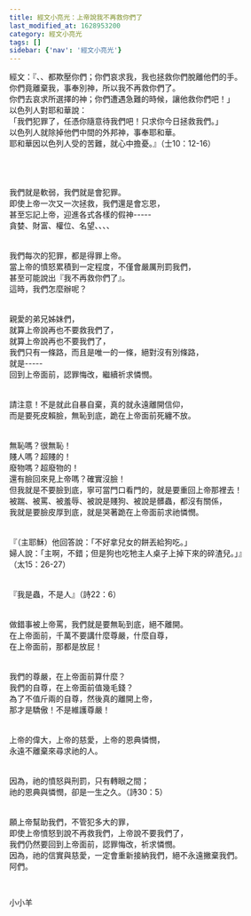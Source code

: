 ```yaml
---
title: 經文小亮光：上帝說我不再救你們了
last_modified_at: 1628953200
category: 經文小亮光
tags: []
sidebar: {'nav': '經文小亮光'}
---
```


<div>經文：『、、都欺壓你們；你們哀求我，我也拯救你們脫離他們的手。</div>
<div>你們竟離棄我，事奉別神，所以我不再救你們了。</div>
<div>你們去哀求所選擇的神；你們遭遇急難的時候，讓他救你們吧！」</div>
<div>以色列人對耶和華說：</div>
<div>「我們犯罪了，任憑你隨意待我們吧！只求你今日拯救我們。」</div>
<div>以色列人就除掉他們中間的外邦神，事奉耶和華。</div>
<div>耶和華因以色列人受的苦難，就心中擔憂。』（士10：12-16）</div>
<div> </div>
<div> </div>
<div> </div>
<div> </div>
<div>我們就是軟弱，我們就是會犯罪。</div>
<div>即使上帝一次又一次拯救，我們還是會忘恩，</div>
<div>甚至忘記上帝，迎進各式各樣的假神-----</div>
<div>貪婪、財富、權位、名望、、、、</div>
<div> </div>
<div> </div>
<div>我們每次的犯罪，都是得罪上帝。</div>
<div>當上帝的憤怒累積到一定程度，不僅會嚴厲刑罰我們，</div>
<div>甚至可能說出『我不再救你們了』。</div>
<div>這時，我們怎麼辦呢？</div>
<div> </div>
<div> </div>
<div>親愛的弟兄姊妹們，</div>
<div>就算上帝說再也不要救我們了，</div>
<div>就算上帝說再也不要我們了，</div>
<div>我們只有一條路，而且是唯一的一條，絕對沒有別條路，</div>
<div>就是-----</div>
<div>回到上帝面前，認罪悔改，繼續祈求憐憫。</div>
<div> </div>
<div> </div>
<div>請注意！不是就此自暴自棄，真的就永遠離開信仰，</div>
<div>而是要死皮賴臉，無恥到底，跪在上帝面前死纏不放。</div>
<div> </div>
<div> </div>
<div>無恥嗎？很無恥！</div>
<div>賤人嗎？超賤的！</div>
<div>廢物嗎？超廢物的！</div>
<div>還有臉回來見上帝嗎？確實沒臉！</div>
<div>但我就是不要臉到底，寧可當門口看門的，就是要重回上帝那裡去！</div>
<div>被踹、被罵、被羞辱、被說是賤狗、被說是髒蟲，都沒有關係，</div>
<div>我就是要臉皮厚到底，就是哭著跪在上帝面前求祂憐憫。</div>
<div> </div>
<div> </div>
<div>『（主耶穌）他回答說：「不好拿兒女的餅丟給狗吃。」</div>
<div>婦人說：「主啊，不錯；但是狗也吃牠主人桌子上掉下來的碎渣兒。」』</div>
<div>（太15：26-27）</div>
<div> </div>
<div> </div>
<div>『我是蟲，不是人』（詩22：6）</div>
<div> </div>
<div> </div>
<div>做錯事被上帝罵，我們就是要無恥到底，絕不離開。</div>
<div>在上帝面前，千萬不要講什麼尊嚴，什麼自尊，</div>
<div>在上帝面前，那都是放屁！</div>
<div> </div>
<div> </div>
<div>我們的尊嚴，在上帝面前算什麼？</div>
<div>我們的自尊，在上帝面前值幾毛錢？</div>
<div>為了不值斤兩的自尊，然後真的離開上帝，</div>
<div>那才是驕傲！不是維護尊嚴！</div>
<div> </div>
<div> </div>
<div>上帝的偉大，上帝的慈愛，上帝的恩典憐憫，</div>
<div>永遠不離棄來尋求祂的人。</div>
<div> </div>
<div> </div>
<div>因為，祂的憤怒與刑罰，只有轉眼之間；</div>
<div>祂的恩典與憐憫，卻是一生之久。（詩30：5）</div>
<div> </div>
<div> </div>
<div>願上帝幫助我們，不管犯多大的罪，</div>
<div>即使上帝憤怒到說不再救我們，上帝說不要我們了，</div>
<div>我們仍然要回到上帝面前，認罪悔改，祈求憐憫。</div>
<div>因為，祂的信實與慈愛，一定會重新接納我們，絕不永遠撇棄我們。</div>
<div>阿們。</div>
<p> </p>
<p>小小羊</p>
<p> </p>
